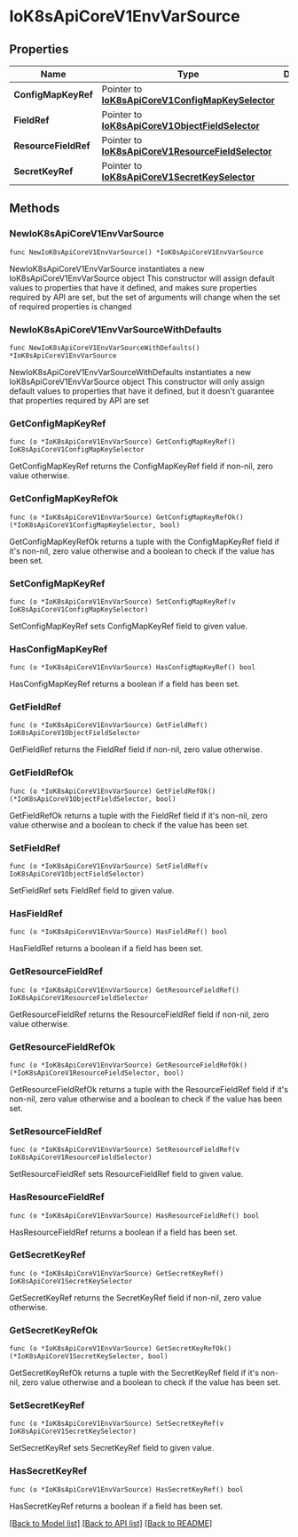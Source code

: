 # IoK8sApiCoreV1EnvVarSource

## Properties

Name | Type | Description | Notes
------------ | ------------- | ------------- | -------------
**ConfigMapKeyRef** | Pointer to [**IoK8sApiCoreV1ConfigMapKeySelector**](IoK8sApiCoreV1ConfigMapKeySelector.md) |  | [optional] 
**FieldRef** | Pointer to [**IoK8sApiCoreV1ObjectFieldSelector**](IoK8sApiCoreV1ObjectFieldSelector.md) |  | [optional] 
**ResourceFieldRef** | Pointer to [**IoK8sApiCoreV1ResourceFieldSelector**](IoK8sApiCoreV1ResourceFieldSelector.md) |  | [optional] 
**SecretKeyRef** | Pointer to [**IoK8sApiCoreV1SecretKeySelector**](IoK8sApiCoreV1SecretKeySelector.md) |  | [optional] 

## Methods

### NewIoK8sApiCoreV1EnvVarSource

`func NewIoK8sApiCoreV1EnvVarSource() *IoK8sApiCoreV1EnvVarSource`

NewIoK8sApiCoreV1EnvVarSource instantiates a new IoK8sApiCoreV1EnvVarSource object
This constructor will assign default values to properties that have it defined,
and makes sure properties required by API are set, but the set of arguments
will change when the set of required properties is changed

### NewIoK8sApiCoreV1EnvVarSourceWithDefaults

`func NewIoK8sApiCoreV1EnvVarSourceWithDefaults() *IoK8sApiCoreV1EnvVarSource`

NewIoK8sApiCoreV1EnvVarSourceWithDefaults instantiates a new IoK8sApiCoreV1EnvVarSource object
This constructor will only assign default values to properties that have it defined,
but it doesn't guarantee that properties required by API are set

### GetConfigMapKeyRef

`func (o *IoK8sApiCoreV1EnvVarSource) GetConfigMapKeyRef() IoK8sApiCoreV1ConfigMapKeySelector`

GetConfigMapKeyRef returns the ConfigMapKeyRef field if non-nil, zero value otherwise.

### GetConfigMapKeyRefOk

`func (o *IoK8sApiCoreV1EnvVarSource) GetConfigMapKeyRefOk() (*IoK8sApiCoreV1ConfigMapKeySelector, bool)`

GetConfigMapKeyRefOk returns a tuple with the ConfigMapKeyRef field if it's non-nil, zero value otherwise
and a boolean to check if the value has been set.

### SetConfigMapKeyRef

`func (o *IoK8sApiCoreV1EnvVarSource) SetConfigMapKeyRef(v IoK8sApiCoreV1ConfigMapKeySelector)`

SetConfigMapKeyRef sets ConfigMapKeyRef field to given value.

### HasConfigMapKeyRef

`func (o *IoK8sApiCoreV1EnvVarSource) HasConfigMapKeyRef() bool`

HasConfigMapKeyRef returns a boolean if a field has been set.

### GetFieldRef

`func (o *IoK8sApiCoreV1EnvVarSource) GetFieldRef() IoK8sApiCoreV1ObjectFieldSelector`

GetFieldRef returns the FieldRef field if non-nil, zero value otherwise.

### GetFieldRefOk

`func (o *IoK8sApiCoreV1EnvVarSource) GetFieldRefOk() (*IoK8sApiCoreV1ObjectFieldSelector, bool)`

GetFieldRefOk returns a tuple with the FieldRef field if it's non-nil, zero value otherwise
and a boolean to check if the value has been set.

### SetFieldRef

`func (o *IoK8sApiCoreV1EnvVarSource) SetFieldRef(v IoK8sApiCoreV1ObjectFieldSelector)`

SetFieldRef sets FieldRef field to given value.

### HasFieldRef

`func (o *IoK8sApiCoreV1EnvVarSource) HasFieldRef() bool`

HasFieldRef returns a boolean if a field has been set.

### GetResourceFieldRef

`func (o *IoK8sApiCoreV1EnvVarSource) GetResourceFieldRef() IoK8sApiCoreV1ResourceFieldSelector`

GetResourceFieldRef returns the ResourceFieldRef field if non-nil, zero value otherwise.

### GetResourceFieldRefOk

`func (o *IoK8sApiCoreV1EnvVarSource) GetResourceFieldRefOk() (*IoK8sApiCoreV1ResourceFieldSelector, bool)`

GetResourceFieldRefOk returns a tuple with the ResourceFieldRef field if it's non-nil, zero value otherwise
and a boolean to check if the value has been set.

### SetResourceFieldRef

`func (o *IoK8sApiCoreV1EnvVarSource) SetResourceFieldRef(v IoK8sApiCoreV1ResourceFieldSelector)`

SetResourceFieldRef sets ResourceFieldRef field to given value.

### HasResourceFieldRef

`func (o *IoK8sApiCoreV1EnvVarSource) HasResourceFieldRef() bool`

HasResourceFieldRef returns a boolean if a field has been set.

### GetSecretKeyRef

`func (o *IoK8sApiCoreV1EnvVarSource) GetSecretKeyRef() IoK8sApiCoreV1SecretKeySelector`

GetSecretKeyRef returns the SecretKeyRef field if non-nil, zero value otherwise.

### GetSecretKeyRefOk

`func (o *IoK8sApiCoreV1EnvVarSource) GetSecretKeyRefOk() (*IoK8sApiCoreV1SecretKeySelector, bool)`

GetSecretKeyRefOk returns a tuple with the SecretKeyRef field if it's non-nil, zero value otherwise
and a boolean to check if the value has been set.

### SetSecretKeyRef

`func (o *IoK8sApiCoreV1EnvVarSource) SetSecretKeyRef(v IoK8sApiCoreV1SecretKeySelector)`

SetSecretKeyRef sets SecretKeyRef field to given value.

### HasSecretKeyRef

`func (o *IoK8sApiCoreV1EnvVarSource) HasSecretKeyRef() bool`

HasSecretKeyRef returns a boolean if a field has been set.


[[Back to Model list]](../README.md#documentation-for-models) [[Back to API list]](../README.md#documentation-for-api-endpoints) [[Back to README]](../README.md)


